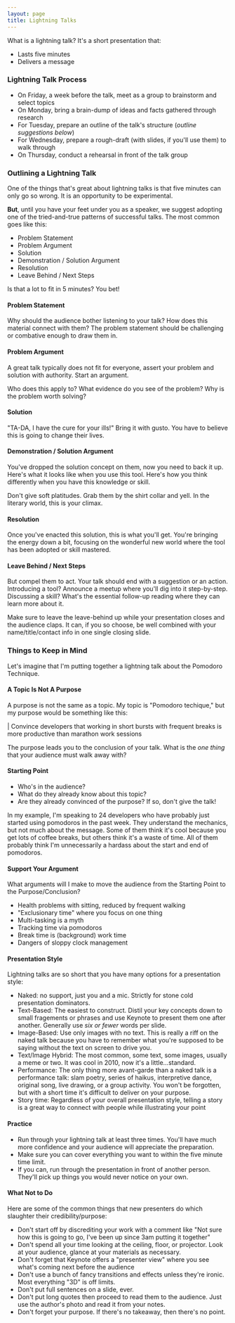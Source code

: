 ```yaml
---
layout: page
title: Lightning Talks
---
```


What is a lightning talk? It's a short presentation that:

* Lasts five minutes
* Delivers a message

### Lightning Talk Process

* On Friday, a week before the talk, meet as a group to brainstorm and select topics
* On Monday, bring a brain-dump of ideas and facts gathered through research
* For Tuesday, prepare an outline of the talk's structure (*outline suggestions below*)
* For Wednesday, prepare a rough-draft (with slides, if you'll use them) to walk through
* On Thursday, conduct a rehearsal in front of the talk group

### Outlining a Lightning Talk

One of the things that's great about lightning talks is that five minutes can only go so wrong. It is an opportunity to be experimental.

**But**, until you have your feet under you as a speaker, we suggest adopting one of the tried-and-true patterns of successful talks. The most common goes like this:

* Problem Statement
* Problem Argument
* Solution
* Demonstration / Solution Argument
* Resolution
* Leave Behind / Next Steps

Is that a lot to fit in 5 minutes? You bet!

#### Problem Statement

Why should the audience bother listening to your talk? How does this material connect with them? The problem statement should be challenging or combative enough to draw them in. 

#### Problem Argument

A great talk typically does not fit for everyone, assert your problem and solution with authority. Start an argument.

Who does this apply to? What evidence do you see of the problem? Why is the problem worth solving?

#### Solution

"TA-DA, I have the cure for your ills!" Bring it with gusto. You have to believe this is going to change their lives.

#### Demonstration / Solution Argument

You've dropped the solution concept on them, now you need to back it up. Here's what it looks like when you use this tool. Here's how you think differently when you have this knowledge or skill.

Don't give soft platitudes. Grab them by the shirt collar and yell. In the literary world, this is your climax.

#### Resolution

Once you've enacted this solution, this is what you'll get. You're bringing the energy down a bit, focusing on the wonderful new world where the tool has been adopted or skill mastered.

#### Leave Behind / Next Steps

But compel them to act. Your talk should end with a suggestion or an action. Introducing a tool? Announce a meetup where you'll dig into it step-by-step. Discussing a skill? What's the essential follow-up reading where they can learn more about it.

Make sure to leave the leave-behind up while your presentation closes and the audience claps. It can, if you so choose, be well combined with your name/title/contact info in one single closing slide.

### Things to Keep in Mind

Let's imagine that I'm putting together a lightning talk about the Pomodoro Technique.

#### A Topic Is Not A Purpose

A purpose is not the same as a topic. My topic is "Pomodoro techique," but my purpose would be something like this:

| Convince developers that working in short bursts with frequent breaks is more productive than marathon work sessions

The purpose leads you to the conclusion of your talk. What is the *one thing* that your audience must walk away with?

#### Starting Point

* Who's in the audience? 
* What do they already know about this topic? 
* Are they already convinced of the purpose? If so, don't give the talk!

In my example, I'm speaking to 24 developers who have probably just started using pomodoros in the past week. They understand the mechanics, but not much about the message. Some of them think it's cool because you get lots of coffee breaks, but others think it's a waste of time. All of them probably think I'm unnecessarily a hardass about the start and end of pomodoros.

#### Support Your Argument

What arguments will I make to move the audience from the Starting Point to the Purpose/Conclusion?

* Health problems with sitting, reduced by frequent walking
* "Exclusionary time" where you focus on one thing
* Multi-tasking is a myth
* Tracking time via pomodoros
* Break time is (background) work time
* Dangers of sloppy clock management

#### Presentation Style

Lightning talks are so short that you have many options for a presentation style:

* Naked: no support, just you and a mic. Strictly for stone cold presentation dominators.
* Text-Based: The easiest to construct. Distil your key concepts down to small fragements or phrases and use Keynote to present them one after another. Generally use *six or fewer* words per slide.
* Image-Based: Use only images with no text. This is really a riff on the naked talk because you have to remember what you're supposed to be saying without the text on screen to drive you.
* Text/Image Hybrid: The most common, some text, some images, usually a meme or two. It was cool in 2010, now it's a little...standard.
* Performance: The only thing more avant-garde than a naked talk is a performance talk: slam poetry, series of haikus, interpretive dance, original song, live drawing, or a group activity. You won't be forgotten, but with a short time it's difficult to deliver on your purpose.
* Story time: Regardless of your overall presentation style, telling a story is a great way to connect with people while illustrating your point

#### Practice

* Run through your lightning talk at least three times.  You'll have much more confidence and your audience will appreciate the preparation.
* Make sure you can cover everything you want to within the five minute time limit.
* If you can, run through the presentation in front of another person.  They'll pick up things you would never notice on your own.

#### What Not to Do

Here are some of the common things that new presenters do which slaughter their credibility/purpose:

* Don't start off by discrediting your work with a comment like "Not sure how this is going to go, I've been up since 3am putting it together"
* Don't spend all your time looking at the ceiling, floor, or projector. Look at your audience, glance at your materials as necessary.
* Don't forget that Keynote offers a "presenter view" where you see what's coming next before the audience
* Don't use a bunch of fancy transitions and effects unless they're ironic. Most everything "3D" is off limits.
* Don't put full sentences on a slide, ever.
* Don't put long quotes then proceed to read them to the audience. Just use the author's photo and read it from your notes.
* Don't forget your purpose. If there's no takeaway, then there's no point.

